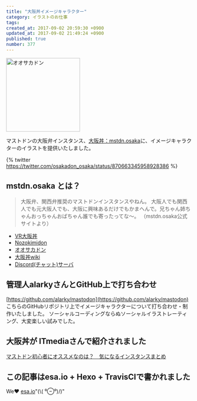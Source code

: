 ```yaml
---
title: "大阪丼イメージキャラクター"
category: イラストのお仕事
tags: 
created_at: 2017-09-02 20:59:30 +0900
updated_at: 2017-09-02 21:49:24 +0900
published: true
number: 377
---
```


<img src="https://img.esa.io/uploads/production/attachments/3412/2017/09/02/7092/5b45d680-32c8-45a6-8c0b-afaa319f1109.png" alt="オオサカドン" width="200px">

マストドンの大阪弁インスタンス、[大阪丼：mstdn.osaka](https://mstdn.osaka/about)に、イメージキャラクターのイラストを提供いたしました。

{% twitter https://twitter.com/osakadon_osaka/status/870663345958928386 %}

<!-- more -->

## mstdn.osaka とは？
> 大阪弁、関西弁推奨のマストドンインスタンスやねん。
> 大阪人でも関西人でも元大阪人でも、大阪に興味あるだけでもかまへんで。兄ちゃん姉ちゃんおっちゃんおばちゃん誰でも寄ったってな〜。
> （mstdn.osaka公式サイトより）

- [VR大阪丼](https://mstdn.osaka/osakadonvr/)
- [Nozokimidon](https://yamasakimasaki.com/mstdn/peeping/index.html)
- [オオサカドン](https://mstdn.osaka/@osakadon)
- [大阪丼wiki](https://mstdn.osaka/wiki/)
- [Discord(チャット)サーバ](https://discord.gg/qhspsY6)

## 管理人alarkyさんとGitHub上で打ち合わせ
[https://github.com/alarky/mastodon](https://github.com/alarky/mastodon)
こちらのGitHubリポジトリ上でイメージキャラクターについて打ち合わせ・制作いたしました。
ソーシャルコーディングならぬソーシャルイラストレーティング、大変楽しい試みでした。

## 大阪丼が ITmediaさんで紹介されました
[マストドン初心者にオススメなのは？　気になるインスタンスまとめ](http://www.itmedia.co.jp/news/articles/1705/18/news083.html)

## この記事はesa.io + Hexo + TravisCIで書かれました
We❤️  [esa.io](https://esa.io/)"(\\( ⁰⊖⁰)/)"
